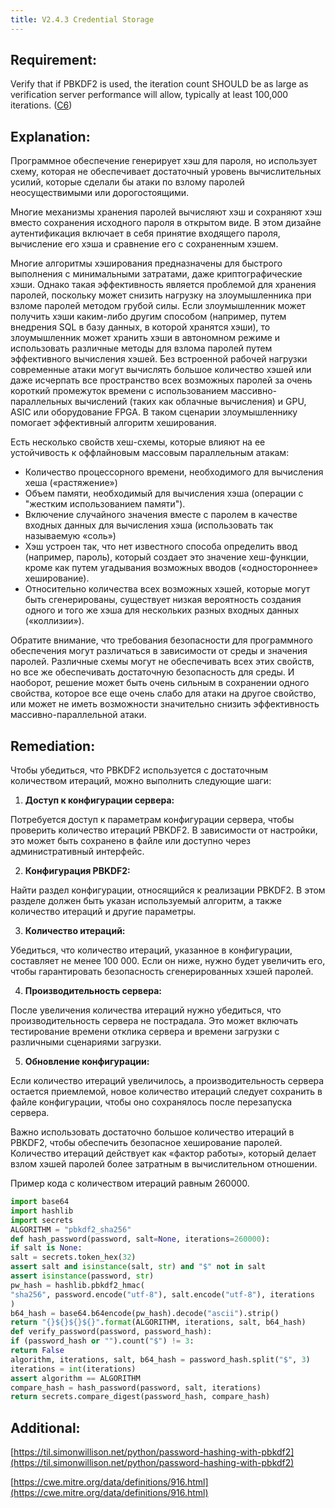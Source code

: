 ```yaml
---
title: V2.4.3 Credential Storage
---
```




## Requirement:

Verify that if PBKDF2 is used, the iteration count SHOULD be as large as verification server performance will allow, typically at least 100,000 iterations. ([C6](https://owasp.org/www-project-proactive-controls/#div-numbering))

## Explanation:

Программное обеспечение генерирует хэш для пароля, но использует схему, которая не обеспечивает достаточный уровень вычислительных усилий, которые сделали бы атаки по взлому паролей неосуществимыми или дорогостоящими.

Многие механизмы хранения паролей вычисляют хэш и сохраняют хэш вместо сохранения исходного пароля в открытом виде. В этом дизайне аутентификация включает в себя принятие входящего пароля, вычисление его хэша и сравнение его с сохраненным хэшем.

Многие алгоритмы хэширования предназначены для быстрого выполнения с минимальными затратами, даже криптографические хэши. Однако такая эффективность является проблемой для хранения паролей, поскольку может снизить нагрузку на злоумышленника при взломе паролей методом грубой силы. Если злоумышленник может получить хэши каким-либо другим способом (например, путем внедрения SQL в базу данных, в которой хранятся хэши), то злоумышленник может хранить хэши в автономном режиме и использовать различные методы для взлома паролей путем эффективного вычисления хэшей. Без встроенной рабочей нагрузки современные атаки могут вычислять большое количество хэшей или даже исчерпать все пространство всех возможных паролей за очень короткий промежуток времени с использованием массивно-параллельных вычислений (таких как облачные вычисления) и GPU, ASIC или оборудование FPGA. В таком сценарии злоумышленнику помогает эффективный алгоритм хеширования.

Есть несколько свойств хеш-схемы, которые влияют на ее устойчивость к оффлайновым массовым параллельным атакам:

- Количество процессорного времени, необходимого для вычисления хеша («растяжение»)
- Объем памяти, необходимый для вычисления хэша (операции с "жестким использованием памяти").
- Включение случайного значения вместе с паролем в качестве входных данных для вычисления хэша (использовать так называемую «соль»)
- Хэш устроен так, что нет известного способа определить ввод (например, пароль), который создает это значение хеш-функции, кроме как путем угадывания возможных вводов («одностороннее» хеширование).
- Относительно количества всех возможных хэшей, которые могут быть сгенерированы, существует низкая вероятность создания одного и того же хэша для нескольких разных входных данных («коллизии»).


Обратите внимание, что требования безопасности для программного обеспечения могут различаться в зависимости от среды и значения паролей. Различные схемы могут не обеспечивать всех этих свойств, но все же обеспечивать достаточную безопасность для среды. И наоборот, решение может быть очень сильным в сохранении одного свойства, которое все еще очень слабо для атаки на другое свойство, или может не иметь возможности значительно снизить эффективность массивно-параллельной атаки.



## Remediation:

Чтобы убедиться, что PBKDF2 используется с достаточным количеством итераций, можно выполнить следующие шаги:

1. **Доступ к конфигурации сервера:** 

Потребуется доступ к параметрам конфигурации сервера, чтобы проверить количество итераций PBKDF2. В зависимости от настройки, это может быть сохранено в файле или доступно через административный интерфейс.

2. **Конфигурация PBKDF2:** 

Найти раздел конфигурации, относящийся к реализации PBKDF2. В этом разделе должен быть указан используемый алгоритм, а также количество итераций и другие параметры.

3. **Количество итераций:**

Убедиться, что количество итераций, указанное в конфигурации, составляет не менее 100 000. Если он ниже, нужно будет увеличить его, чтобы гарантировать безопасность сгенерированных хэшей паролей.

4. **Производительность сервера:**

После увеличения количества итераций нужно убедиться, что производительность сервера не пострадала. Это может включать тестирование времени отклика сервера и времени загрузки с различными сценариями загрузки.

5. **Обновление конфигурации:**

Если количество итераций увеличилось, а производительность сервера остается приемлемой, новое количество итераций следует сохранить в файле конфигурации, чтобы оно сохранялось после перезапуска сервера. 


Важно использовать достаточно большое количество итераций в PBKDF2, чтобы обеспечить безопасное хеширование паролей. Количество итераций действует как «фактор работы», который делает взлом хэшей паролей более затратным в вычислительном отношении.

Пример кода с количеством итераций равным 260000.


```python title:"Пример кода с количеством итераций равным 260000"
import base64
import hashlib
import secrets
ALGORITHM = "pbkdf2_sha256"
def hash_password(password, salt=None, iterations=260000):
if salt is None:
salt = secrets.token_hex(32)
assert salt and isinstance(salt, str) and "$" not in salt
assert isinstance(password, str)
pw_hash = hashlib.pbkdf2_hmac(
"sha256", password.encode("utf-8"), salt.encode("utf-8"), iterations
)
b64_hash = base64.b64encode(pw_hash).decode("ascii").strip()
return "{}${}${}${}".format(ALGORITHM, iterations, salt, b64_hash)
def verify_password(password, password_hash):
if (password_hash or "").count("$") != 3:
return False
algorithm, iterations, salt, b64_hash = password_hash.split("$", 3)
iterations = int(iterations)
assert algorithm == ALGORITHM
compare_hash = hash_password(password, salt, iterations)
return secrets.compare_digest(password_hash, compare_hash)

```


## Additional:

[https://til.simonwillison.net/python/password-hashing-with-pbkdf2](https://til.simonwillison.net/python/password-hashing-with-pbkdf2)

[https://cwe.mitre.org/data/definitions/916.html](https://cwe.mitre.org/data/definitions/916.html)




